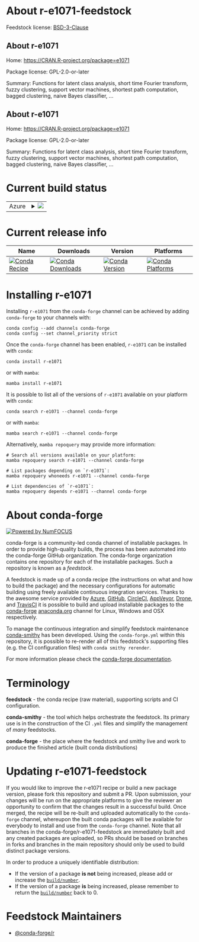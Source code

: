 About r-e1071-feedstock
=======================

Feedstock license: [BSD-3-Clause](https://github.com/conda-forge/r-e1071-feedstock/blob/main/LICENSE.txt)


About r-e1071
-------------

Home: https://CRAN.R-project.org/package=e1071

Package license: GPL-2.0-or-later

Summary: Functions for latent class analysis, short time Fourier transform, fuzzy clustering, support vector machines, shortest path computation, bagged clustering, naive Bayes classifier, ...

About r-e1071
-------------

Home: https://CRAN.R-project.org/package=e1071

Package license: GPL-2.0-or-later

Summary: Functions for latent class analysis, short time Fourier transform, fuzzy clustering, support vector machines, shortest path computation, bagged clustering, naive Bayes classifier, ...

Current build status
====================


<table>
    
  <tr>
    <td>Azure</td>
    <td>
      <details>
        <summary>
          <a href="https://dev.azure.com/conda-forge/feedstock-builds/_build/latest?definitionId=1098&branchName=main">
            <img src="https://dev.azure.com/conda-forge/feedstock-builds/_apis/build/status/r-e1071-feedstock?branchName=main">
          </a>
        </summary>
        <table>
          <thead><tr><th>Variant</th><th>Status</th></tr></thead>
          <tbody><tr>
              <td>linux_64_r_base4.4</td>
              <td>
                <a href="https://dev.azure.com/conda-forge/feedstock-builds/_build/latest?definitionId=1098&branchName=main">
                  <img src="https://dev.azure.com/conda-forge/feedstock-builds/_apis/build/status/r-e1071-feedstock?branchName=main&jobName=linux&configuration=linux%20linux_64_r_base4.4" alt="variant">
                </a>
              </td>
            </tr><tr>
              <td>linux_64_r_base4.5</td>
              <td>
                <a href="https://dev.azure.com/conda-forge/feedstock-builds/_build/latest?definitionId=1098&branchName=main">
                  <img src="https://dev.azure.com/conda-forge/feedstock-builds/_apis/build/status/r-e1071-feedstock?branchName=main&jobName=linux&configuration=linux%20linux_64_r_base4.5" alt="variant">
                </a>
              </td>
            </tr><tr>
              <td>linux_aarch64_r_base4.4</td>
              <td>
                <a href="https://dev.azure.com/conda-forge/feedstock-builds/_build/latest?definitionId=1098&branchName=main">
                  <img src="https://dev.azure.com/conda-forge/feedstock-builds/_apis/build/status/r-e1071-feedstock?branchName=main&jobName=linux&configuration=linux%20linux_aarch64_r_base4.4" alt="variant">
                </a>
              </td>
            </tr><tr>
              <td>linux_aarch64_r_base4.5</td>
              <td>
                <a href="https://dev.azure.com/conda-forge/feedstock-builds/_build/latest?definitionId=1098&branchName=main">
                  <img src="https://dev.azure.com/conda-forge/feedstock-builds/_apis/build/status/r-e1071-feedstock?branchName=main&jobName=linux&configuration=linux%20linux_aarch64_r_base4.5" alt="variant">
                </a>
              </td>
            </tr><tr>
              <td>linux_ppc64le_r_base4.4</td>
              <td>
                <a href="https://dev.azure.com/conda-forge/feedstock-builds/_build/latest?definitionId=1098&branchName=main">
                  <img src="https://dev.azure.com/conda-forge/feedstock-builds/_apis/build/status/r-e1071-feedstock?branchName=main&jobName=linux&configuration=linux%20linux_ppc64le_r_base4.4" alt="variant">
                </a>
              </td>
            </tr><tr>
              <td>linux_ppc64le_r_base4.5</td>
              <td>
                <a href="https://dev.azure.com/conda-forge/feedstock-builds/_build/latest?definitionId=1098&branchName=main">
                  <img src="https://dev.azure.com/conda-forge/feedstock-builds/_apis/build/status/r-e1071-feedstock?branchName=main&jobName=linux&configuration=linux%20linux_ppc64le_r_base4.5" alt="variant">
                </a>
              </td>
            </tr><tr>
              <td>osx_64_r_base4.4</td>
              <td>
                <a href="https://dev.azure.com/conda-forge/feedstock-builds/_build/latest?definitionId=1098&branchName=main">
                  <img src="https://dev.azure.com/conda-forge/feedstock-builds/_apis/build/status/r-e1071-feedstock?branchName=main&jobName=osx&configuration=osx%20osx_64_r_base4.4" alt="variant">
                </a>
              </td>
            </tr><tr>
              <td>osx_64_r_base4.5</td>
              <td>
                <a href="https://dev.azure.com/conda-forge/feedstock-builds/_build/latest?definitionId=1098&branchName=main">
                  <img src="https://dev.azure.com/conda-forge/feedstock-builds/_apis/build/status/r-e1071-feedstock?branchName=main&jobName=osx&configuration=osx%20osx_64_r_base4.5" alt="variant">
                </a>
              </td>
            </tr><tr>
              <td>osx_arm64_r_base4.4</td>
              <td>
                <a href="https://dev.azure.com/conda-forge/feedstock-builds/_build/latest?definitionId=1098&branchName=main">
                  <img src="https://dev.azure.com/conda-forge/feedstock-builds/_apis/build/status/r-e1071-feedstock?branchName=main&jobName=osx&configuration=osx%20osx_arm64_r_base4.4" alt="variant">
                </a>
              </td>
            </tr><tr>
              <td>osx_arm64_r_base4.5</td>
              <td>
                <a href="https://dev.azure.com/conda-forge/feedstock-builds/_build/latest?definitionId=1098&branchName=main">
                  <img src="https://dev.azure.com/conda-forge/feedstock-builds/_apis/build/status/r-e1071-feedstock?branchName=main&jobName=osx&configuration=osx%20osx_arm64_r_base4.5" alt="variant">
                </a>
              </td>
            </tr><tr>
              <td>win_64_r_base4.4</td>
              <td>
                <a href="https://dev.azure.com/conda-forge/feedstock-builds/_build/latest?definitionId=1098&branchName=main">
                  <img src="https://dev.azure.com/conda-forge/feedstock-builds/_apis/build/status/r-e1071-feedstock?branchName=main&jobName=win&configuration=win%20win_64_r_base4.4" alt="variant">
                </a>
              </td>
            </tr><tr>
              <td>win_64_r_base4.5</td>
              <td>
                <a href="https://dev.azure.com/conda-forge/feedstock-builds/_build/latest?definitionId=1098&branchName=main">
                  <img src="https://dev.azure.com/conda-forge/feedstock-builds/_apis/build/status/r-e1071-feedstock?branchName=main&jobName=win&configuration=win%20win_64_r_base4.5" alt="variant">
                </a>
              </td>
            </tr>
          </tbody>
        </table>
      </details>
    </td>
  </tr>
</table>

Current release info
====================

| Name | Downloads | Version | Platforms |
| --- | --- | --- | --- |
| [![Conda Recipe](https://img.shields.io/badge/recipe-r--e1071-green.svg)](https://anaconda.org/conda-forge/r-e1071) | [![Conda Downloads](https://img.shields.io/conda/dn/conda-forge/r-e1071.svg)](https://anaconda.org/conda-forge/r-e1071) | [![Conda Version](https://img.shields.io/conda/vn/conda-forge/r-e1071.svg)](https://anaconda.org/conda-forge/r-e1071) | [![Conda Platforms](https://img.shields.io/conda/pn/conda-forge/r-e1071.svg)](https://anaconda.org/conda-forge/r-e1071) |

Installing r-e1071
==================

Installing `r-e1071` from the `conda-forge` channel can be achieved by adding `conda-forge` to your channels with:

```
conda config --add channels conda-forge
conda config --set channel_priority strict
```

Once the `conda-forge` channel has been enabled, `r-e1071` can be installed with `conda`:

```
conda install r-e1071
```

or with `mamba`:

```
mamba install r-e1071
```

It is possible to list all of the versions of `r-e1071` available on your platform with `conda`:

```
conda search r-e1071 --channel conda-forge
```

or with `mamba`:

```
mamba search r-e1071 --channel conda-forge
```

Alternatively, `mamba repoquery` may provide more information:

```
# Search all versions available on your platform:
mamba repoquery search r-e1071 --channel conda-forge

# List packages depending on `r-e1071`:
mamba repoquery whoneeds r-e1071 --channel conda-forge

# List dependencies of `r-e1071`:
mamba repoquery depends r-e1071 --channel conda-forge
```


About conda-forge
=================

[![Powered by
NumFOCUS](https://img.shields.io/badge/powered%20by-NumFOCUS-orange.svg?style=flat&colorA=E1523D&colorB=007D8A)](https://numfocus.org)

conda-forge is a community-led conda channel of installable packages.
In order to provide high-quality builds, the process has been automated into the
conda-forge GitHub organization. The conda-forge organization contains one repository
for each of the installable packages. Such a repository is known as a *feedstock*.

A feedstock is made up of a conda recipe (the instructions on what and how to build
the package) and the necessary configurations for automatic building using freely
available continuous integration services. Thanks to the awesome service provided by
[Azure](https://azure.microsoft.com/en-us/services/devops/), [GitHub](https://github.com/),
[CircleCI](https://circleci.com/), [AppVeyor](https://www.appveyor.com/),
[Drone](https://cloud.drone.io/welcome), and [TravisCI](https://travis-ci.com/)
it is possible to build and upload installable packages to the
[conda-forge](https://anaconda.org/conda-forge) [anaconda.org](https://anaconda.org/)
channel for Linux, Windows and OSX respectively.

To manage the continuous integration and simplify feedstock maintenance
[conda-smithy](https://github.com/conda-forge/conda-smithy) has been developed.
Using the ``conda-forge.yml`` within this repository, it is possible to re-render all of
this feedstock's supporting files (e.g. the CI configuration files) with ``conda smithy rerender``.

For more information please check the [conda-forge documentation](https://conda-forge.org/docs/).

Terminology
===========

**feedstock** - the conda recipe (raw material), supporting scripts and CI configuration.

**conda-smithy** - the tool which helps orchestrate the feedstock.
                   Its primary use is in the construction of the CI ``.yml`` files
                   and simplify the management of *many* feedstocks.

**conda-forge** - the place where the feedstock and smithy live and work to
                  produce the finished article (built conda distributions)


Updating r-e1071-feedstock
==========================

If you would like to improve the r-e1071 recipe or build a new
package version, please fork this repository and submit a PR. Upon submission,
your changes will be run on the appropriate platforms to give the reviewer an
opportunity to confirm that the changes result in a successful build. Once
merged, the recipe will be re-built and uploaded automatically to the
`conda-forge` channel, whereupon the built conda packages will be available for
everybody to install and use from the `conda-forge` channel.
Note that all branches in the conda-forge/r-e1071-feedstock are
immediately built and any created packages are uploaded, so PRs should be based
on branches in forks and branches in the main repository should only be used to
build distinct package versions.

In order to produce a uniquely identifiable distribution:
 * If the version of a package **is not** being increased, please add or increase
   the [``build/number``](https://docs.conda.io/projects/conda-build/en/latest/resources/define-metadata.html#build-number-and-string).
 * If the version of a package **is** being increased, please remember to return
   the [``build/number``](https://docs.conda.io/projects/conda-build/en/latest/resources/define-metadata.html#build-number-and-string)
   back to 0.

Feedstock Maintainers
=====================

* [@conda-forge/r](https://github.com/orgs/conda-forge/teams/r/)

